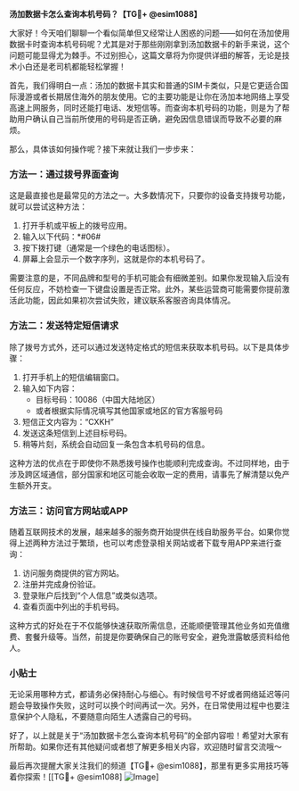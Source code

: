 **汤加数据卡怎么查询本机号码？【TG💪+ @esim1088】**

大家好！今天咱们聊聊一个看似简单但又经常让人困惑的问题——如何在汤加使用数据卡时查询本机号码呢？尤其是对于那些刚刚拿到汤加数据卡的新手来说，这个问题可能显得尤为棘手。不过别担心，这篇文章将为你提供详细的解答，无论是技术小白还是老司机都能轻松掌握！

首先，我们得明白一点：汤加的数据卡其实和普通的SIM卡类似，只是它更适合国际漫游或者长期居住海外的朋友使用。它的主要功能是让你在汤加本地网络上享受高速上网服务，同时还能打电话、发短信等。而查询本机号码的功能，则是为了帮助用户确认自己当前所使用的号码是否正确，避免因信息错误而导致不必要的麻烦。

那么，具体该如何操作呢？接下来就让我们一步步来：

### 方法一：通过拨号界面查询

这是最直接也是最常见的方法之一。大多数情况下，只要你的设备支持拨号功能，就可以尝试这种方法：

1. 打开手机或平板上的拨号应用。
2. 输入以下代码：*#06#
3. 按下拨打键（通常是一个绿色的电话图标）。
4. 屏幕上会显示一个数字序列，这就是你的本机号码了。

需要注意的是，不同品牌和型号的手机可能会有细微差别。如果你发现输入后没有任何反应，不妨检查一下键盘设置是否正常。此外，某些运营商可能需要你提前激活此功能，因此如果初次尝试失败，建议联系客服咨询具体情况。

### 方法二：发送特定短信请求

除了拨号方式外，还可以通过发送特定格式的短信来获取本机号码。以下是具体步骤：

1. 打开手机上的短信编辑窗口。
2. 输入如下内容：
   - 目标号码：10086（中国大陆地区）
   - 或者根据实际情况填写其他国家或地区的官方客服号码
3. 短信正文内容为：“CXKH”
4. 发送这条短信到上述目标号码。
5. 稍等片刻，系统会自动回复一条包含本机号码的信息。

这种方法的优点在于即使你不熟悉拨号操作也能顺利完成查询。不过同样地，由于涉及跨区域通信，部分国家和地区可能会收取一定的费用，请事先了解清楚以免产生额外开支。

### 方法三：访问官方网站或APP

随着互联网技术的发展，越来越多的服务商开始提供在线自助服务平台。如果你觉得上述两种方法过于繁琐，也可以考虑登录相关网站或者下载专用APP来进行查询：

1. 访问服务商提供的官方网站。
2. 注册并完成身份验证。
3. 登录账户后找到“个人信息”或类似选项。
4. 查看页面中列出的手机号码。

这种方式的好处在于不仅能够快速获取所需信息，还能顺便管理其他业务如充值缴费、套餐升级等。当然，前提是你要确保自己的账号安全，避免泄露敏感资料给他人。

### 小贴士

无论采用哪种方式，都请务必保持耐心与细心。有时候信号不好或者网络延迟等问题会导致操作失败，这时可以换个时间再试一次。另外，在日常使用过程中也要注意保护个人隐私，不要随意向陌生人透露自己的号码。

好了，以上就是关于“汤加数据卡怎么查询本机号码”的全部内容啦！希望对大家有所帮助。如果你还有其他疑问或者想了解更多相关内容，欢迎随时留言交流哦～

最后再次提醒大家关注我们的频道【TG💪+ @esim1088】，那里有更多实用技巧等着你探索！[[TG💪+ @esim1088] ![Image](https://i.postimg.cc/4NQfJmqS/Snipaste-2025-05-13-00-14-12.png)]